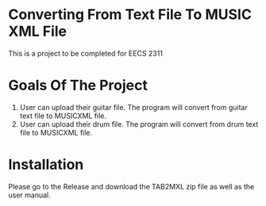 # Converting From Text File To MUSIC XML File 

This is a project to be completed for EECS 2311 

# Goals Of The Project 

1. User can upload their guitar file. The program will convert from guitar text file to MUSICXML file. 
2. User can upload their drum file. The program will convert from drum text file to MUSICXML file. 

# Installation
Please go to the Release and download the TAB2MXL zip file as well as the user manual.
